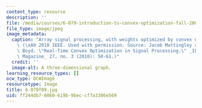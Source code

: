 ```yaml
---
content_type: resource
description: ''
file: /media/courses/6-079-introduction-to-convex-optimization-fall-2009/ff244db70860619b9beccf7a3306e569_6-079f09.jpg
file_type: image/jpeg
image_metadata:
  caption: "Array signal processing, with weights optimized by convex optimization.\
    \ (\xA9 2010 IEEE. Used with permission. Source: Jacob Mattingley and Stephen\
    \ Boyd. \"Real-Time Convex Optimization in Signal Processing.\" _IEEE Signal Processing\
    \ Magazine_ 27, no. 3 (2010): 50-61.)"
  credit: ''
  image-alt: A three-dimensional graph.
learning_resource_types: []
ocw_type: OCWImage
resourcetype: Image
title: 6-079f09.jpg
uid: ff244db7-0860-619b-9bec-cf7a3306e569
---
```

